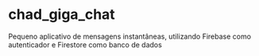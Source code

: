 # chad_giga_chat
Pequeno aplicativo de mensagens instantâneas, utilizando Firebase como autenticador e Firestore como banco de dados
